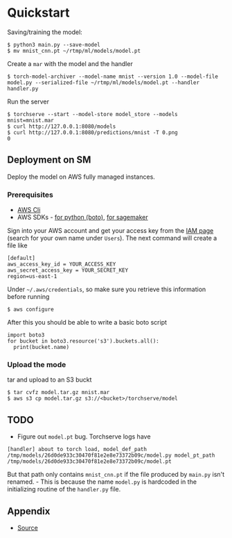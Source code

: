 # Quickstart

Saving/training the model:
```
$ python3 main.py --save-model
$ mv mnist_cnn.pt ~/rtmp/ml/models/model.pt
```
Create a `mar` with the model and the handler
```
$ torch-model-archiver --model-name mnist --version 1.0 --model-file model.py --serialized-file ~/rtmp/ml/models/model.pt --handler handler.py
```
Run the server
```
$ torchserve --start --model-store model_store --models mnist=mnist.mar
$ curl http://127.0.0.1:8080/models
$ curl http://127.0.0.1:8080/predictions/mnist -T 0.png
0
```

## Deployment on SM

Deploy the model on AWS fully managed instances.

### Prerequisites

* [AWS Cli](https://docs.aws.amazon.com/cli/latest/userguide/install-cliv2-linux.html#cliv2-linux-prereq)
* AWS SDKs - [for python (boto)](https://aws.amazon.com/sdk-for-python/), [for sagemaker](https://github.com/aws/sagemaker-python-sdk#installing-the-sagemaker-python-sdk)


Sign into your AWS account and get your access key from the [IAM page](https://console.aws.amazon.com/iam/home) (search for your own name under `Users`). The next command will create a file like
```
[default]
aws_access_key_id = YOUR_ACCESS_KEY
aws_secret_access_key = YOUR_SECRET_KEY
region=us-east-1
```

Under `~/.aws/credentials`, so make sure you retrieve this information before running
```
$ aws configure
```
After this you should be able to write a basic boto script
```
import boto3
for bucket in boto3.resource('s3').buckets.all():
  print(bucket.name)
```

### Upload the mode

tar and upload to an S3 buckt
```
$ tar cvfz model.tar.gz mnist.mar
$ aws s3 cp model.tar.gz s3://<bucket>/torchserve/model
```


## TODO

* Figure out `model.pt` bug. Torchserve logs have
```
[handler] about to torch load, model_def_path /tmp/models/26d0de933c30470f81e2e8e73372b09c/model.py model_pt_path /tmp/models/26d0de933c30470f81e2e8e73372b09c/model.pt
```
But that path only contains `mnist_cnn.pt` if the file produced by `main.py` isn't renamed.
    - This is because the name `model.py` is hardcoded in the initializing
      routine of the `handler.py` file.

## Appendix

* [Source](https://github.com/pytorch/serve/tree/master/examples/image_classifier/mnist)
